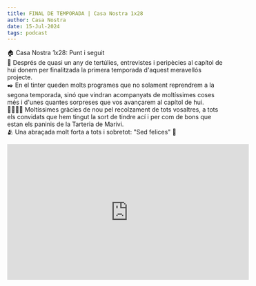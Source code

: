 ```yaml
---
title: FINAL DE TEMPORADA | Casa Nostra 1x28
author: Casa Nostra
date: 15-Jul-2024
tags: podcast
---
```


<p>🏠 Casa Nostra 1x28: Punt i seguit<br>💬 Després de quasi un any de tertúlies, entrevistes i peripècies al capítol de hui donem per finalitzada la primera temporada d&#39;aquest meravellós projecte.<br>✒️ En el tinter queden molts programes que no solament reprendrem a la segona temporada, sinó que vindran acompanyats de moltíssimes coses més i d&#39;unes quantes sorpreses que vos avançarem al capítol de hui.<br>👨‍👩‍👧‍👦 Moltíssimes gràcies de nou pel recolzament de tots vosaltres, a tots els convidats que hem tingut la sort de tindre ací i per com de bons que estan els paninis de la Tarteria de Marivi.<br>🫂 Una abraçada molt forta a tots i sobretot: &quot;Sed felices&quot; 🩵</p>

<iframe width="560" height="315" src="https://www.youtube.com/embed/LkymsKkW2CM?si=m-wDZr7s89jVRDip" title="YouTube video player" frameborder="0" allow="accelerometer; autoplay; clipboard-write; encrypted-media; gyroscope; picture-in-picture; web-share" referrerpolicy="strict-origin-when-cross-origin" allowfullscreen></iframe>
